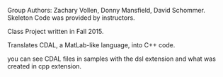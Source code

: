 Group Authors: Zachary Vollen, Donny Mansfield, David Schommer.
Skeleton Code was provided by instructors.

Class Project written in Fall 2015.

Translates CDAL, a MatLab-like language, into C++ code.

you can see CDAL files in samples with the dsl extension and what was created in cpp extension. 
